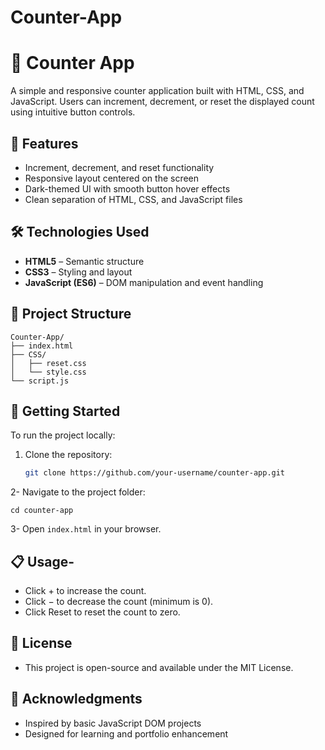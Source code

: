 # Counter-App
# 🧮 Counter App

A simple and responsive counter application built with HTML, CSS, and JavaScript. Users can increment, decrement, or reset the displayed count using intuitive button controls.

## 📌 Features

- Increment, decrement, and reset functionality
- Responsive layout centered on the screen
- Dark-themed UI with smooth button hover effects
- Clean separation of HTML, CSS, and JavaScript files

## 🛠️ Technologies Used

- **HTML5** – Semantic structure
- **CSS3** – Styling and layout
- **JavaScript (ES6)** – DOM manipulation and event handling

## 📂 Project Structure
```
Counter-App/
├── index.html
├── CSS/
│   ├── reset.css
│   └── style.css
└── script.js
```

## 🚀 Getting Started

To run the project locally:

1. Clone the repository:
   ```bash
   git clone https://github.com/your-username/counter-app.git
   ```
2- Navigate to the project folder:
   ```
   cd counter-app
   ```
3- Open ```index.html``` in your browser.


## 📋 Usage- 
- Click + to increase the count.
- Click − to decrease the count (minimum is 0).
- Click Reset to reset the count to zero.


## 📄 License
- This project is open-source and available under the MIT License.


## 🙌 Acknowledgments
- Inspired by basic JavaScript DOM projects
- Designed for learning and portfolio enhancement

